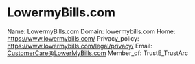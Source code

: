 
# LowermyBills.com

Name: LowermyBills.com
Domain: lowermybills.com
Home: https://www.lowermybills.com/
Privacy_policy: https://www.lowermybills.com/legal/privacy/
Email: CustomerCare@LowerMyBills.com
Member_of: TrustE_TrustArc
